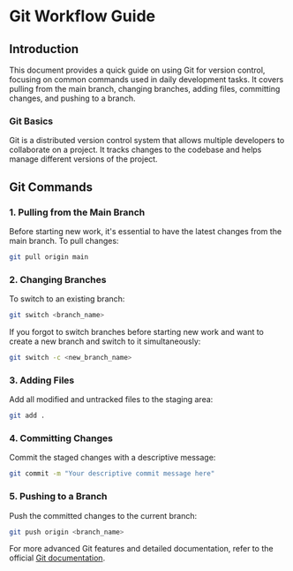 # Git Workflow Guide

## Introduction

This document provides a quick guide on using Git for version control, focusing on common commands used in daily development tasks. It covers pulling from the main branch, changing branches, adding files, committing changes, and pushing to a branch.

### Git Basics

Git is a distributed version control system that allows multiple developers to collaborate on a project. It tracks changes to the codebase and helps manage different versions of the project.

## Git Commands

### 1. Pulling from the Main Branch

Before starting new work, it's essential to have the latest changes from the main branch. To pull changes:

```bash
git pull origin main
```

### 2. Changing Branches

To switch to an existing branch:

```bash
git switch <branch_name>
```

If you forgot to switch branches before starting new work and want to create a new branch and switch to it simultaneously:

```bash
git switch -c <new_branch_name>
```

### 3. Adding Files

Add all modified and untracked files to the staging area:

```bash
git add .
```

### 4. Committing Changes

Commit the staged changes with a descriptive message:

```bash
git commit -m "Your descriptive commit message here"
```

### 5. Pushing to a Branch

Push the committed changes to the current branch:

```bash
git push origin <branch_name>
```


For more advanced Git features and detailed documentation, refer to the official [Git documentation](https://git-scm.com/doc).

